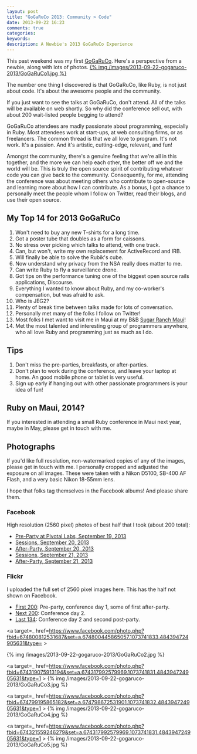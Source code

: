 ```yaml
---
layout: post
title: "GoGaRuCo 2013: Community > Code"
date: 2013-09-22 16:23
comments: true
categories: 
keywords: 
description: A Newbie's 2013 GoGaRuCo Experience
---
```


<p>
This past weekend was my first <a href="http://gogaruco.com/">GoGaRuCo</a>. Here's a perspective from a newbie,
along with lots of photos.
<a target=_ href=https://www.facebook.com/photo.php?fbid=674318365913265&set=a.674315479246887.1073741830.484394724905631&type=1>
{% img /images/2013-09-22-gogaruco-2013/GoGaRuCo1.jpg %}
</a>

The number one thing I discovered is that GoGaRuCo, like Ruby, is not just about
code. It's about the awesome people and the community. 
</p>
<p>
If you just want to see the talks at GoGaRuCo, don't attend. All of the talks
will be available on web shortly. So why did the conference sell out, with about
200 wait-listed people begging to attend?
</p>
<p>
GoGaRuCo attendees are madly passionate about programming, especially in Ruby.
Most attendees work at start-ups, at web consulting firms, or as freelancers.
The common thread is that we all love to program. It's not work. It's a passion.
And it's artistic, cutting-edge, relevant, and fun!
</p>
<p>
Amongst the community, there's a genuine feeling that we're all in this
together, and the more we can help each other, the better off we and the world
will be. This is truly the open source spirit of contributing whatever code you
can give back to the community. Consequently, for me, attending the conference
was about meeting others who contribute to open-source and learning more about
how I can contribute. As a bonus, I got a chance to personally meet the people
whom I follow on Twitter, read their blogs, and use their open source.
</p>

<div id="outline-container-1" class="outline-2">
<h2 id="sec-1">My Top 14 for 2013 GoGaRuCo</h2>
<div class="outline-text-2" id="text-1">

<ol>
<li>Won't need to buy any new T-shirts for a long time.
</li>
<li>Got a poster tube that doubles as a form for caissons.
</li>
<li>No stress over picking which talks to attend, with one track.
</li>
<li>Can, but won't, write my own replacement for ActiveRecord and IRB.
</li>
<li>Will finally be able to solve the Rubik's cube.
</li>
<li>Now understand why privacy from the NSA really does matter to me.
</li>
<li>Can write Ruby to fly a surveillance drone.
</li>
<li>Got tips on the performance tuning one of the biggest open source rails
   applications, Discourse.
</li>
<li>Everything I wanted to know about Ruby, and my co-worker's compensation, but
   was afraid to ask.
</li>
<li>Who is JEG2?
</li>
<li>Plenty of break time between talks made for lots of conversation.
</li>
<li>Personally met many of the folks I follow on Twitter!
</li>
<li>Most folks I met want to visit me in Maui at my B&amp;B <a href="http://www.sugarranchmaui.com">Sugar Ranch Maui</a>!
</li>
<li>Met the most talented and interesting group of programmers anywhere, who
    all love Ruby and programming just as much as I do.
</li>
</ol>


</div>

</div>

<div id="outline-container-2" class="outline-2">
<h2 id="sec-2">Tips</h2>
<div class="outline-text-2" id="text-2">

<ol>
<li>Don't miss the pre-parties, breakfasts, or after-parties.
</li>
<li>Don't plan to work during the conference, and leave your laptop at home. An
   good mobile phone or tablet is very useful.
</li>
<li>Sign up early if hanging out with other passionate programmers is your idea
   of fun!
</li>
</ol>


</div>

</div>

<div id="outline-container-3" class="outline-2">
<h2 id="sec-3">Ruby on Maui, 2014?</h2>
<div class="outline-text-2" id="text-3">

<p>If you interested in attending a small Ruby conference in Maui next year, maybe
in May, please get in touch with me.
</p>
</div>

</div>

<div id="outline-container-4" class="outline-2">
<h2 id="sec-4">Photographs</h2>
<div class="outline-text-2" id="text-4">

<p>If you'd like full resolution, non-watermarked copies of any of the images,
please get in touch with me. I personally cropped and adjusted the exposure on
all images. These were taken with a Nikon D5100, SB-400 AF Flash, and a very
basic Nikon 18-55mm lens.
</p>
<p>
I hope that folks tag themselves in the Facebook albums! And please share them.
</p>

</div>

<div id="outline-container-4-1" class="outline-3">
<h3 id="sec-4-1">Facebook</h3>
<div class="outline-text-3" id="text-4-1">

<p>High resolution (2560 pixel) photos of best half that I took (about 200 total):
</p><ul>
<li><a href="https://www.facebook.com/media/set/?set=a.674312419247193.1073741829.484394724905631&amp;type=1&amp;l=e7d75dd035">Pre-Party at Pivotal Labs, September 19, 2013</a>
</li>
<li><a href="https://www.facebook.com/media/set/?set=a.674315479246887.1073741830.484394724905631&amp;type=1&amp;l=5e5f0ccdf2">Sessions, September 20, 2013</a>
</li>
<li><a href="https://www.facebook.com/media/set/?set=a.674317992579969.1073741831.484394724905631&amp;type=1&amp;l=84732636b8">After-Party, September 20, 2013</a>
</li>
<li><a href="https://www.facebook.com/media/set/?set=a.674798672531901.1073741832.484394724905631&amp;type=1&amp;l=d50e526b26">Sessions, September 21, 2013</a>
</li>
<li><a href="https://www.facebook.com/media/set/?set=a.674800445865057.1073741833.484394724905631&amp;type=1&amp;l=ba7bd127b1">After-Party, September 21, 2013</a>
</li>
</ul>


</div>

</div>

<div id="outline-container-4-2" class="outline-3">
<h3 id="sec-4-2">Flickr</h3>
<div class="outline-text-3" id="text-4-2">

<p>I uploaded the full set of 2560 pixel images here. This has the half not shown
on Facebook.
</p><ul>
<li><a href="http://www.flickr.com/photos/justingordon/sets/72157635909414895/">First 200</a>: Pre-party, conference day 1, some of first after-party.
</li>
<li><a href="http://www.flickr.com/photos/justingordon/sets/72157635909144156/">Next 200</a>: Conference day 2.
</li>
<li><a href="http://www.flickr.com/photos/justingordon/sets/72157635909491013/">Last 134</a>: Conference day 2 and second post-party.
</li>
</ul>




<a target=_ href=https://www.facebook.com/photo.php?fbid=674800812531687&set=a.674800445865057.1073741833.484394724905631&type= >
<p>
{% img /images/2013-09-22-gogaruco-2013/GoGaRuCo2.jpg %}
</a>

<a target=_ href=https://www.facebook.com/photo.php?fbid=674319075913194&set=a.674317992579969.1073741831.484394724905631&type=1 >
{% img /images/2013-09-22-gogaruco-2013/GoGaRuCo3.jpg %}
</a>


<a target=_ href=https://www.facebook.com/photo.php?fbid=674799195865182&set=a.674798672531901.1073741832.484394724905631&type=1 >
{% img /images/2013-09-22-gogaruco-2013/GoGaRuCo4.jpg %}
</a>

<a target=_ href=https://www.facebook.com/photo.php?fbid=674321559246279&set=a.674317992579969.1073741831.484394724905631&type=1 >
{% img /images/2013-09-22-gogaruco-2013/GoGaRuCo5.jpg %}
</a>
</p></div>
</div>
</div>
